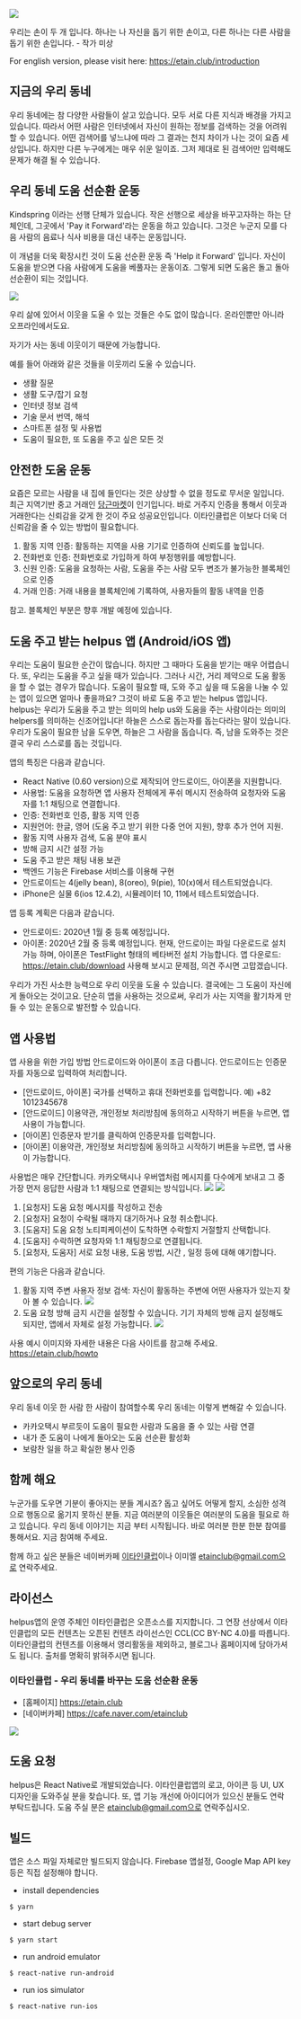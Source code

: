 ![](https://cafeptthumb-phinf.pstatic.net/MjAxOTAzMDFfMTAx/MDAxNTUxMzcwNDQyMDE3.ZJFrXIfFr4_pC23QAzZN20W4iPfOrVFzlFsRMBTwGaog.4cFGWLp_2scDrIC2slj4-jLTUUXJBjA_JU9WKfRd7Iog.JPEG.etainclub/Zskj99Ky2UEeKnigNyJbzko7dF8ZFrtSKp8KZGvhNkXMR8Q5FcEEgFCkqW6qYcXcdsN8HDRSWRq8Gt1yQbKymv4ziBZjtvf6CPXngteaNfvz9BM3buH8.jpg?type=w740)

우리는 손이 두 개 입니다. 하나는 나 자신을 돕기 위한 손이고, 다른 하나는 다른 사람을 돕기 위한 손입니다. - 작가 미상

For english version, please visit here:
https://etain.club/introduction

## 지금의 우리 동네

우리 동네에는 참 다양한 사람들이 살고 있습니다. 
모두 서로 다른 지식과 배경을 가지고 있습니다. 
따라서 어떤 사람은 인터넷에서 자신이 원하는 정보를 검색하는 것을 어려워할 수 있습니다. 
어떤 검색어를 넣느냐에 따라 그 결과는 천지 차이가 나는 것이 요즘 세상입니다. 
하지만 다른 누구에게는 매우 쉬운 일이죠. 
그저 제대로 된 검색어만 입력해도 문제가 해결 될 수 있습니다. 

## 우리 동네 도움 선순환 운동
Kindspring 이라는 선행 단체가 있습니다. 작은 선행으로 세상을 바꾸고자하는 하는 단체인데, 그곳에서 'Pay it Forward'라는 운동을 하고 있습니다. 그것은 누군지 모를 다음 사람의 음료나 식사 비용을 대신 내주는 운동입니다.

이 개념을 더욱 확장시킨 것이 도움 선순환 운동 즉 'Help it Forward' 입니다. 자신이 도움을 받으면 다음 사람에게 도움을 베풀자는 운동이죠. 그렇게 되면 도움은 돌고 돌아 선순환이 되는 것입니다.

![](https://etain.club/static/media/kindspring.64690f60.png)

우리 삶에 있어서 이웃을 도울 수 있는 것들은 수도 없이 많습니다. 온라인뿐만 아니라 오프라인에서도요.

자기가 사는 동네 이웃이기 때문에 가능합니다.

예를 들어 아래와 같은 것들을 이웃끼리 도울 수 있습니다.

- 생활 질문
- 생활 도구/잡기 요청
- 인터넷 정보 검색
- 기술 문서 번역, 해석
- 스마트폰 설정 및 사용법
- 도움이 필요한, 또 도움을 주고 싶은 모든 것

## 안전한 도움 운동
요즘은 모르는 사람을 내 집에 들인다는 것은 상상할 수 없을 정도로 무서운 일입니다. 
최근 지역기반 중고 거래인 [당근마켓](https://www.daangn.com/)이 인기입니다. 
바로 거주지 인증을 통해서 이웃과 거래한다는 신뢰감을 갖게 한 것이 주요 성공요인입니다. 
이타인클럽은 이보다 더욱 더 신뢰감을 줄 수 있는 방법이 필요합니다. 

1. 활동 지역 인증: 활동하는 지역을 사용 기기로 인증하여 신뢰도를 높입니다.
2. 전화번호 인증: 전화번호로 가입하게 하여 부정행위를 예방합니다.
3. 신원 인증: 도움을 요청하는 사람, 도움을 주는 사람 모두 변조가 불가능한 블록체인으로 인증
4. 거래 인증: 거래 내용을 블록체인에 기록하여, 사용자들의 활동 내역을 인증

참고. 블록체인 부분은 향후 개발 예정에 있습니다.

## 도움 주고 받는 helpus 앱 (Android/iOS 앱) 
우리는 도움이 필요한 순간이 많습니다. 하지만 그 때마다 도움을 받기는 매우 어렵습니다.
또, 우리는 도움을 주고 싶을 때가 있습니다. 그러나 시간, 거리 제약으로 도움 활동을 할 수 없는 경우가 많습니다.
도움이 필요할 때, 도와 주고 싶을 때 도움을 나눌 수 있는 앱이 있으면 얼마나 좋을까요?
그것이 바로 도움 주고 받는 helpus 앱입니다.
helpus는 우리가 도움을 주고 받는 의미의 help us와 도움을 주는 사람이라는 의미의 helpers를 의미하는 신조어입니다!
하늘은 스스로 돕는자를 돕는다라는 말이 있습니다. 우리가 도움이 필요한 남을 도우면, 하늘은 그 사람을 돕습니다.
즉, 남을 도와주는 것은 결국 우리 스스로를 돕는 것입니다.

앱의 특징은 다음과 같습니다.
- React Native (0.60 version)으로 제작되어 안드로이드, 아이폰을 지원합니다.
- 사용법: 도움을 요청하면 앱 사용자 전체에게 푸쉬 메시지 전송하여 요청자와 도움자를 1:1 채팅으로 연결합니다.
- 인증: 전화번호 인증, 활동 지역 인증
- 지원언어: 한글, 영어 (도움 주고 받기 위한 다중 언어 지원), 향후 추가 언어 지원.
- 활동 지역 사용자 검색, 도움 분야 표시
- 방해 금지 시간 설정 가능
- 도움 주고 받은 채팅 내용 보관
- 백엔드 기능은 Firebase 서비스를 이용해 구현
- 안드로이드는 4(jelly bean), 8(oreo), 9(pie), 10(x)에서 테스트되었습니다.
- iPhone은 실물 6(ios 12.4.2), 시뮬레이터 10, 11에서 테스트되었습니다.

앱 등록 계획은 다음과 같습니다.
- 안드로이드: 2020년 1월 중 등록 예정입니다.
- 아이폰: 2020년 2월 중 등록 예정입니다.
현재, 안드로이는 파일 다운로드로 설치 가능 하며, 아이폰은 TestFlight 형태의 베타버전 설치 가능합니다.
앱 다운로드: https://etain.club/download
사용해 보시고 문제점, 의견 주시면 고맙겠습니다.

우리가 가진 사소한 능력으로 우리 이웃을 도울 수 있습니다. 결국에는 그 도움이 자신에게 돌아오는 것이고요. 단순히 앱을 사용하는 것으로써, 우리가 사는 지역을 활기차게 만들 수 있는 운동으로 발전할 수 있습니다.

## 앱 사용법
앱 사용을 위한 가입 방법
안드로이드와 아이폰이 조금 다릅니다. 안드로이드는 인증문자를 자동으로 입력하여 처리합니다.
 - [안드로이드, 아이폰] 국가를 선택하고 휴대 전화번호를 입력합니다. 예) +82 1012345678
 - [안드로이드] 이용약관, 개인정보 처리방침에 동의하고 시작하기 버튼을 누르면, 앱 사용이 가능합니다.
 - [아이폰] 인증문자 받기를 클릭하여 인증문자를 입력합니다.
 - [아이폰] 이용약관, 개인정보 처리방침에 동의하고 시작하기 버튼을 누르면, 앱 사용이 가능합니다.

사용법은 매우 간단합니다. 카카오택시나 우버앱처럼 메시지를 다수에게 보내고 그 중 가장 먼저 응답한 사람과 1:1 채팅으로 연결되는 방식입니다.
![](https://etain.club/static/media/client_1.1ca8112b.png)
![](https://etain.club/static/media/client_3-3.529dc51a.png)

1. [요청자] 도움 요청 메시지를 작성하고 전송
2. [요청자] 요청이 수락될 때까지 대기하거나 요청 취소합니다.
3. [도움자] 도움 요청 노티피케이션이 도착하면 수락할지 거절할지 산택합니다.
4. [도움자] 수락하면 요청자와 1:1 채팅창으로 연결됩니다.
5. [요청자, 도움자] 서로 요청 내용, 도움 방법, 시간 , 일정 등에 대해 얘기합니다.

편의 기능은 다음과 같습니다.
1. 활동 지역 주변 사용자 정보 검색: 자신이 활동하는 주변에 어떤 사용자가 있는지 찾아 볼 수 있습니다. 
![](https://ipfs.busy.org/ipfs/QmW1EBSHL9wptH1JK5UHqS6wNKPbXFArrNMH7hRnqNbJ2x)
2. 도움 요청 방해 금지 시간을 설정할 수 있습니다. 기기 자체의 방해 금지 설정해도 되지만, 앱에서 자체로 설정 가능합니다.
![](https://ipfs.busy.org/ipfs/QmYXZuDcJZrEc13j3vNct2EsAigsXu6wYfxmAojydMvFy7)

사용 예시 이미지와 자세한 내용은 다음 사이트를 참고해 주세요.
https://etain.club/howto


## 앞으로의 우리 동네
우리 동네 이웃 한 사람 한 사람이 참여할수록 우리 동네는 이렇게 변해갈 수 있습니다.
- 카카오택시 부르듯이 도움이 필요한 사람과 도움을 줄 수 있는 사람 연결
- 내가 준 도움이 나에게 돌아오는 도움 선순환 활성화
- 보람찬 일을 하고 확실한 봉사 인증

## 함께 해요
누군가를 도우면 기분이 좋아지는 분들 계시죠? 
돕고 싶어도 어떻게 할지, 소심한 성격으로 행동으로 옮기지 못하신 분들. 
지금 여러분의 이웃들은 여러분의 도움을 필요로 하고 있습니다.
우리 동네 이야기는 지금 부터 시작됩니다. 
바로 여러분 한분 한분 참여를 통해서요. 지금 참여해 주세요.

함께 하고 싶은 분들은 네이버카페 [이타인클럽](https://cafe.naver.com/etainclub)이나 이미엘 etainclub@gmail.com으로 연락주세요.

## 라이선스
helpus앱의 운영 주체인 이타인클럽은 오픈소스를 지지합니다. 그 연장 선상에서 이타인클럽의 모든 컨텐츠는 오픈된 컨텐츠 라이선스인 CCL(CC BY-NC 4.0)를 따릅니다. 이타인클럽의 컨텐츠를 이용해서 영리활동을 제외하고, 블로그나 홈페이지에 담아가셔도 됩니다. 출처를 명확히 밝혀주시면 됩니다.

### 이타인클럽 - 우리 동네를 바꾸는 도움 선순환 운동
- [홈페이지] https://etain.club
- [네이버카페] https://cafe.naver.com/etainclub

![](https://cafeskthumb-phinf.pstatic.net/MjAxOTAzMDFfMjE1/MDAxNTUxMzY2ODIxNzQ3.CX5_996rr5iJdxmVsGtGn0YNtXSq7RYjtguBnfoan7gg.wWDFbMOUyKsWOPMaQMJJ4Cv4m3c9AgwzdzLBDtHTxu4g.JPEG.etainclub/occupations-professions.jpg?type=w1080)

## 도움 요청
helpus은 React Native로 개발되었습니다.
이타인클럽앱의 로고, 아이콘 등 UI, UX 디자인을 도와주실 분을 찾습니다.
또, 앱 기능 개선에 아이디어가 있으신 분들도 연락 부탁드립니다.
도움 주실 분은 etainclub@gmail.com으로 연락주십시오.

## 빌드
앱은 소스 파일 자체로만 빌드되지 않습니다. Firebase 앱설정, Google Map API key 등은 직접 설정해야 합니다.

- install dependencies
```
$ yarn
``` 
- start debug server
```
$ yarn start
```
- run android emulator
```
$ react-native run-android
```
- run ios simulator
```
$ react-native run-ios
```
